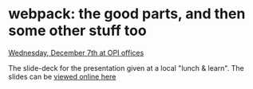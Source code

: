 # webpack: the good parts, and then some other stuff too

[Wednesday, December 7th at OPI offices][meetup]

The slide-deck for the presentation given at a local "lunch & learn". The slides can be [viewed online here][slide-deck]

[meetup]: https://objectpartners.com/omaha-tech-talk/
[slide-deck]: https://dschau.github.io/webpack-lunch-and-learn

